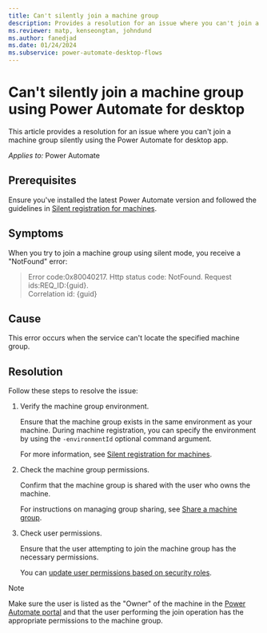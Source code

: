 ```yaml
---
title: Can't silently join a machine group
description: Provides a resolution for an issue where you can't join a machine group silently using the Power Automate for desktop app.
ms.reviewer: matp, kenseongtan, johndund
ms.author: fanedjad
ms.date: 01/24/2024
ms.subservice: power-automate-desktop-flows
---
```

# Can't silently join a machine group using Power Automate for desktop

This article provides a resolution for an issue where you can't join a machine group silently using the Power Automate for desktop app.

_Applies to:_ Power Automate

## Prerequisites

Ensure you've installed the latest Power Automate version and followed the guidelines in [Silent registration for machines](/power-automate/desktop-flows/machines-silent-registration#silently-join-a-machine-group).

## Symptoms

When you try to join a machine group using silent mode, you receive a "NotFound" error:

> Error code:0x80040217. Http status code: NotFound. Request ids:REQ_ID:{guid}.  
> Correlation id: {guid}

## Cause

This error occurs when the service can't locate the specified machine group.

## Resolution

Follow these steps to resolve the issue:

1. Verify the machine group environment.

   Ensure that the machine group exists in the same environment as your machine. During machine registration, you can specify the environment by using the `-environmentId` optional command argument.

   For more information, see [Silent registration for machines](/power-automate/desktop-flows/machines-silent-registration#silently-join-a-machine-group).

2. Check the machine group permissions.

   Confirm that the machine group is shared with the user who owns the machine.

   For instructions on managing group sharing, see [Share a machine group](/power-automate/desktop-flows/manage-machine-groups#share-a-machine-group).

3. Check user permissions.

   Ensure that the user attempting to join the machine group has the necessary permissions.

   You can [update user permissions based on security roles](/power-automate/desktop-flows/manage-machine-groups#update-permissions-based-on-security-role).

> [!NOTE]
> Make sure the user is listed as the "Owner" of the machine in the [Power Automate portal](https://make.powerautomate.com/) and that the user performing the join operation has the appropriate permissions to the machine group.
